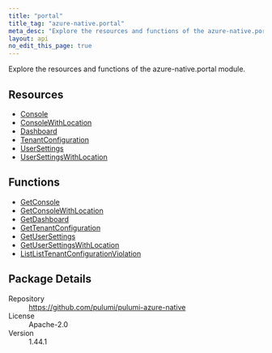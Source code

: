 ```yaml
---
title: "portal"
title_tag: "azure-native.portal"
meta_desc: "Explore the resources and functions of the azure-native.portal module."
layout: api
no_edit_this_page: true
---
```


<!-- WARNING: this file was generated by Pulumi Docs Generator. -->
<!-- Do not edit by hand unless you're certain you know what you are doing! -->

Explore the resources and functions of the azure-native.portal module.

<h2 id="resources">Resources</h2>
<ul class="api">
    <li><a href="console" title="Console"><span class="api-symbol api-symbol--resource"></span>Console</a></li>
    <li><a href="consolewithlocation" title="ConsoleWithLocation"><span class="api-symbol api-symbol--resource"></span>ConsoleWithLocation</a></li>
    <li><a href="dashboard" title="Dashboard"><span class="api-symbol api-symbol--resource"></span>Dashboard</a></li>
    <li><a href="tenantconfiguration" title="TenantConfiguration"><span class="api-symbol api-symbol--resource"></span>TenantConfiguration</a></li>
    <li><a href="usersettings" title="UserSettings"><span class="api-symbol api-symbol--resource"></span>UserSettings</a></li>
    <li><a href="usersettingswithlocation" title="UserSettingsWithLocation"><span class="api-symbol api-symbol--resource"></span>UserSettingsWithLocation</a></li>
</ul>

<h2 id="functions">Functions</h2>
<ul class="api">
    <li><a href="getconsole" title="GetConsole"><span class="api-symbol api-symbol--function"></span>GetConsole</a></li>
    <li><a href="getconsolewithlocation" title="GetConsoleWithLocation"><span class="api-symbol api-symbol--function"></span>GetConsoleWithLocation</a></li>
    <li><a href="getdashboard" title="GetDashboard"><span class="api-symbol api-symbol--function"></span>GetDashboard</a></li>
    <li><a href="gettenantconfiguration" title="GetTenantConfiguration"><span class="api-symbol api-symbol--function"></span>GetTenantConfiguration</a></li>
    <li><a href="getusersettings" title="GetUserSettings"><span class="api-symbol api-symbol--function"></span>GetUserSettings</a></li>
    <li><a href="getusersettingswithlocation" title="GetUserSettingsWithLocation"><span class="api-symbol api-symbol--function"></span>GetUserSettingsWithLocation</a></li>
    <li><a href="listlisttenantconfigurationviolation" title="ListListTenantConfigurationViolation"><span class="api-symbol api-symbol--function"></span>ListListTenantConfigurationViolation</a></li>
</ul>

<h2 id="package-details">Package Details</h2>
<dl class="package-details">
	<dt>Repository</dt>
	<dd><a href="https://github.com/pulumi/pulumi-azure-native">https://github.com/pulumi/pulumi-azure-native</a></dd>
	<dt>License</dt>
	<dd>Apache-2.0</dd>
	<dt>Version</dt>
	<dd>1.44.1</dd>
</dl>

